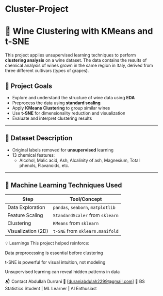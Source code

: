 # Cluster-Project
# 🍷 Wine Clustering with KMeans and t-SNE

This project applies unsupervised learning techniques to perform **clustering analysis** on a wine dataset. The data contains the results of chemical analysis of wines grown in the same region in Italy, derived from three different cultivars (types of grapes).

## 📌 Project Goals

- Explore and understand the structure of wine data using **EDA**
- Preprocess the data using **standard scaling**
- Apply **KMeans Clustering** to group similar wines
- Use **t-SNE** for dimensionality reduction and visualization
- Evaluate and interpret clustering results

---

## 📁 Dataset Description
- Original labels removed for **unsupervised** learning
- 13 chemical features:
  - Alcohol, Malic acid, Ash, Alcalinity of ash, Magnesium, Total phenols, Flavanoids, etc.

---

## 🧠 Machine Learning Techniques Used

| Step                     | Tool/Concept                 |
|--------------------------|------------------------------|
| Data Exploration         | `pandas`, `seaborn`, `matplotlib` |
| Feature Scaling          | `StandardScaler` from `sklearn`   |
| Clustering               | `KMeans` from `sklearn`           |
| Visualization (2D)       | `t-SNE` from `sklearn.manifold`   |




💡 Learnings
This project helped reinforce:

Data preprocessing is essential before clustering

t-SNE is powerful for visual intuition, not modeling

Unsupervised learning can reveal hidden patterns in data







📬 Contact
Abdullah Durrani
📧 [duraniabdulah2299@gmail.com]
📌 BS Statistics Student | ML Learner | AI Enthusiast

